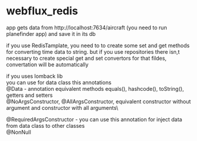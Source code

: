 # webflux_redis

app gets data from http://localhost:7634/aircraft (you need to run planefinder app)
and save it in its db

if you use RedisTamplate, you need to to create some set and get methods for converting time data to string. but if you use repositories there isn,t necessary to create special get and set convertors for that fildes, convertation will be automatically

if you uses lomback lib\
you can use for data class this annotations\
@Data - annotation equivalent methods equals(), hashcode(), toString(), getters and setters\
@NoArgsConstructor, @AllArgsConstructor, equivalent constructor without argument and constructor with all arguments\

@RequiredArgsConstructor - you can use this annotation for inject data from data class to other classes\
@NonNull

